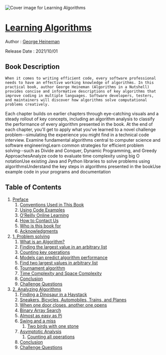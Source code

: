 ![Cover image for Learning Algorithms](https://imgdetail.ebookreading.net/cover/cover/20201212/EB9781492091059.jpg)

[Learning Algorithms](https://ebookreading.net/view/book/Learning+Algorithms-EB9781492091059_1.html "Learning Algorithms")
====================================================================================================================

Author : [George Heineman](https://ebookreading.net/search/author/George+Heineman)

Release Date : 2021/10/01

Book Description
-----------------


    
    When it comes to writing efficient code, every software professional needs to have an effective working knowledge of algorithms. In this practical book, author George Heineman (Algorithms in a Nutshell) provides concise and informative descriptions of key algorithms that improve coding in multiple languages. Software developers, testers, and maintainers will discover how algorithms solve computational problems creatively.
Each chapter builds on earlier chapters through eye-catching visuals and a steady rollout of key concepts, including an algorithm analysis to classify the performance of every algorithm presented in the book. At the end of each chapter, you'll get to apply what you've learned to a novel challenge problem--simulating the experience you might find in a technical code interview.
Examine fundamental algorithms central to computer science and software engineeringLearn common strategies for efficient problem solving--such as Divide and Conquer, Dynamic Programming, and Greedy ApproachesAnalyze code to evaluate time complexity using big O notationUse existing Java and Python libraries to solve problems using algorithmsUnderstand the key steps in algorithms presented in the bookUse example code in your programs and documentation
  

Table of Contents
-----------------

1. [Preface](https://ebookreading.net/view/book/Learning+Algorithms-EB9781492091059_4.html#idm46114329135464)
    1. [Conventions Used in This Book](https://ebookreading.net/view/book/Learning+Algorithms-EB9781492091059_4.html#idm46114329133784)
    1. [Using Code Examples](https://ebookreading.net/view/book/Learning+Algorithms-EB9781492091059_4.html#idm46114327779144)
    1. [O’Reilly Online Learning](https://ebookreading.net/view/book/Learning+Algorithms-EB9781492091059_4.html#idm46114327768456)
    1. [How to Contact Us](https://ebookreading.net/view/book/Learning+Algorithms-EB9781492091059_4.html#idm46114327762296)
    1. [Who is this book for](https://ebookreading.net/view/book/Learning+Algorithms-EB9781492091059_4.html#idm46114327761736)
    1. [Acknowledgments](https://ebookreading.net/view/book/Learning+Algorithms-EB9781492091059_4.html#idm46114327744712)
1. [1. Problem solving](https://ebookreading.net/view/book/Learning+Algorithms-EB9781492091059_5.html#chap-1)
    1. [What is an Algorithm?](https://ebookreading.net/view/book/Learning+Algorithms-EB9781492091059_5.html#idm46114328223704)
    1. [Finding the largest value in an arbitrary list](https://ebookreading.net/view/book/Learning+Algorithms-EB9781492091059_5.html#idm46114328222792)
    1. [Counting key operations](https://ebookreading.net/view/book/Learning+Algorithms-EB9781492091059_5.html#idm46114328558152)
    1. [Models can predict algorithm performance](https://ebookreading.net/view/book/Learning+Algorithms-EB9781492091059_5.html#idm46114328452328)
    1. [Find two largest values in arbitrary list](https://ebookreading.net/view/book/Learning+Algorithms-EB9781492091059_5.html#idm46114328451384)
    1. [Tournament algorithm](https://ebookreading.net/view/book/Learning+Algorithms-EB9781492091059_5.html#idm46114326691896)
    1. [Time Complexity and Space Complexity](https://ebookreading.net/view/book/Learning+Algorithms-EB9781492091059_5.html#idm46114326345800)
    1. [Conclusion](https://ebookreading.net/view/book/Learning+Algorithms-EB9781492091059_5.html#idm46114325783400)
    1. [Challenge Questions](https://ebookreading.net/view/book/Learning+Algorithms-EB9781492091059_5.html#idm46114325733336)
1. [2. Analyzing Algorithms](https://ebookreading.net/view/book/Learning+Algorithms-EB9781492091059_6.html#chap-2)
    1. [Finding a Dinosaur in a Haystack](https://ebookreading.net/view/book/Learning+Algorithms-EB9781492091059_6.html#idm46114325552824)
    1. [Sneakers, Bicycles, Automobiles, Trains, and Planes](https://ebookreading.net/view/book/Learning+Algorithms-EB9781492091059_6.html#idm46114325552200)
    1. [When one door closes, another one opens](https://ebookreading.net/view/book/Learning+Algorithms-EB9781492091059_6.html#idm46114325471304)
    1. [Binary Array Search](https://ebookreading.net/view/book/Learning+Algorithms-EB9781492091059_6.html#idm46114325430936)
    1. [Almost as easy as Pi](https://ebookreading.net/view/book/Learning+Algorithms-EB9781492091059_6.html#idm46114325411240)
    1. [Swing and a miss](https://ebookreading.net/view/book/Learning+Algorithms-EB9781492091059_6.html#idm46114325397144)
        1. [Two birds with one stone](https://ebookreading.net/view/book/Learning+Algorithms-EB9781492091059_6.html#idm46114325371208)
    1. [Asymptotic Analysis](https://ebookreading.net/view/book/Learning+Algorithms-EB9781492091059_6.html#idm46114325396616)
        1. [Counting all operations](https://ebookreading.net/view/book/Learning+Algorithms-EB9781492091059_6.html#idm46114325176776)
    1. [Conclusion](https://ebookreading.net/view/book/Learning+Algorithms-EB9781492091059_6.html#idm46114325237656)
    1. [Challenge Questions](https://ebookreading.net/view/book/Learning+Algorithms-EB9781492091059_6.html#idm46114324963128)
